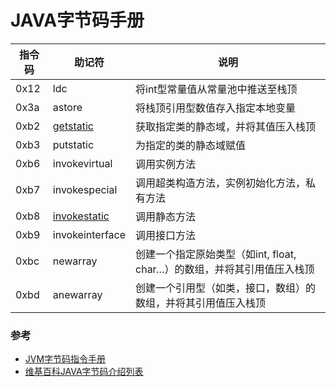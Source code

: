 
# JAVA字节码手册

|指令码|助记符|说明|
|--|--|--|
|0x12|ldc|将int型常量值从常量池中推送至栈顶|
|0x3a|astore|将栈顶引用型数值存入指定本地变量|
|0xb2|[getstatic](getstatic.md)|获取指定类的静态域，并将其值压入栈顶|
|0xb3|putstatic|为指定的类的静态域赋值|
|0xb6|invokevirtual|调用实例方法|
|0xb7|invokespecial|调用超类构造方法，实例初始化方法，私有方法|
|0xb8|[invokestatic](invokestatic.md)|调用静态方法|
|0xb9|invokeinterface|调用接口方法|
|0xbc|newarray|创建一个指定原始类型（如int, float, char…）的数组，并将其引用值压入栈顶|
|0xbd|anewarray|创建一个引用型（如类，接口，数组）的数组，并将其引用值压入栈顶|

### 参考
- [JVM字节码指令手册](https://www.cnblogs.com/xpwi/p/11360692.html)
- [维基百科JAVA字节码介绍列表](https://en.wikipedia.org/wiki/Java_bytecode_instruction_listings)
